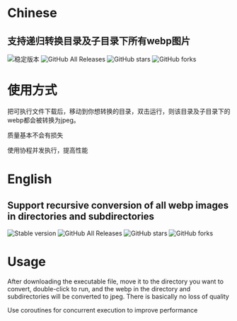 # Chinese
## 支持递归转换目录及子目录下所有webp图片
![稳定版本](https://img.shields.io/github/release/Bronya0/webp-to-jpg)
![GitHub All Releases](https://img.shields.io/github/downloads/Bronya0/webp-to-jpg/total)
![GitHub stars](https://img.shields.io/github/stars/Bronya0/webp-to-jpg)
![GitHub forks](https://img.shields.io/github/forks/Bronya0/webp-to-jpg)

# 使用方式
把可执行文件下载后，移动到你想转换的目录，双击运行，则该目录及子目录下的webp都会被转换为jpeg。

质量基本不会有损失

使用协程并发执行，提高性能


# English
## Support recursive conversion of all webp images in directories and subdirectories
![Stable version](https://img.shields.io/github/release/Bronya0/webp-to-jpg)
![GitHub All Releases](https://img.shields.io/github/downloads/Bronya0/webp-to-jpg/total)
![GitHub stars](https://img.shields.io/github/stars/Bronya0/webp-to-jpg)
![GitHub forks](https://img.shields.io/github/forks/Bronya0/webp-to-jpg)

# Usage
After downloading the executable file, move it to the directory you want to convert, double-click to run, and the webp in the directory and subdirectories will be converted to jpeg. There is basically no loss of quality

Use coroutines for concurrent execution to improve performance